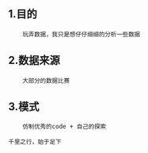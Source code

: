 ## 1.目的  
		玩弄数据，我只是想仔仔细细的分析一些数据  

## 2.数据来源  
		大部分的数据比赛  

## 3.模式
		仿制优秀的code + 自己的探索  

``千里之行，始于足下``

